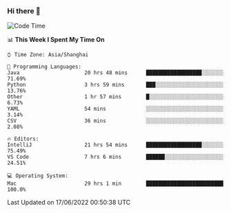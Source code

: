 ### Hi there 👋


<!--START_SECTION:waka-->
![Code Time](http://img.shields.io/badge/Code%20Time-0%20secs-blue)

📊 **This Week I Spent My Time On** 

```text
⌚︎ Time Zone: Asia/Shanghai

💬 Programming Languages: 
Java                     20 hrs 48 mins      ██████████████████░░░░░░░   71.69% 
Python                   3 hrs 59 mins       ███░░░░░░░░░░░░░░░░░░░░░░   13.76% 
Other                    1 hr 57 mins        █░░░░░░░░░░░░░░░░░░░░░░░░   6.73% 
YAML                     54 mins             ░░░░░░░░░░░░░░░░░░░░░░░░░   3.14% 
CSV                      36 mins             ░░░░░░░░░░░░░░░░░░░░░░░░░   2.08%

🔥 Editors: 
IntelliJ                 21 hrs 54 mins      ██████████████████░░░░░░░   75.49% 
VS Code                  7 hrs 6 mins        ██████░░░░░░░░░░░░░░░░░░░   24.51%

💻 Operating System: 
Mac                      29 hrs 1 min        █████████████████████████   100.0%

```


 Last Updated on 17/06/2022 00:50:38 UTC
<!--END_SECTION:waka-->

<!--
**SillyPasty/SillyPasty** is a ✨ _special_ ✨ repository because its `README.md` (this file) appears on your GitHub profile.

Here are some ideas to get you started:

- 🔭 I’m currently working on ...
- 🌱 I’m currently learning ...
- 👯 I’m looking to collaborate on ...
- 🤔 I’m looking for help with ...
- 💬 Ask me about ...
- 📫 How to reach me: ...
- 😄 Pronouns: ...
- ⚡ Fun fact: ...
-->


